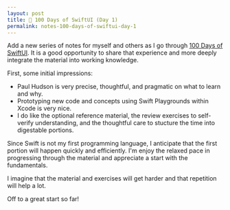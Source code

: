 ```yaml
---
layout: post
title: 📔 100 Days of SwiftUI (Day 1)
permalink: notes-100-days-of-swiftui-day-1
---
```


Add a new series of notes for myself and others as I go through [100 Days of SwiftUI](https://www.hackingwithswift.com/100/swiftui). It is a good opportunity to share that experience and more deeply integrate the material into working knowledge.

First, some initial impressions:
* Paul Hudson is very precise, thoughtful, and pragmatic on what to learn and why.
* Prototyping new code and concepts using Swift Playgrounds within Xcode is very nice.
* I do like the optional reference material, the review exercises to self-verify understanding, and the thoughtful care to stucture the time into digestable portions.

Since Swift is not my first programming language, I anticipate that the first portion will happen quickly and efficiently. I'm enjoy the relaxed pace in progressing through the material and appreciate a start with the fundamentals. 

I imagine that the material and exercises will get harder and that repetition will help a lot.

Off to a great start so far!
